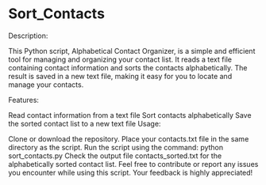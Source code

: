# Sort_Contacts
Description:

This Python script, Alphabetical Contact Organizer, is a simple and efficient tool for managing and organizing your contact list. It reads a text file containing contact information and sorts the contacts alphabetically. The result is saved in a new text file, making it easy for you to locate and manage your contacts.

Features:

Read contact information from a text file
Sort contacts alphabetically
Save the sorted contact list to a new text file
Usage:

Clone or download the repository.
Place your contacts.txt file in the same directory as the script.
Run the script using the command: python sort_contacts.py
Check the output file contacts_sorted.txt for the alphabetically sorted contact list.
Feel free to contribute or report any issues you encounter while using this script. Your feedback is highly appreciated!